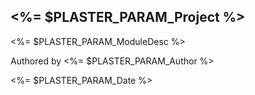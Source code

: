 ## <%= $PLASTER_PARAM_Project %>

<%= $PLASTER_PARAM_ModuleDesc %>

Authored by <%= $PLASTER_PARAM_Author %>


<%= $PLASTER_PARAM_Date %>


